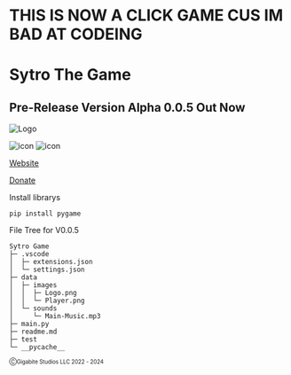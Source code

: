 # THIS IS NOW A CLICK GAME CUS IM BAD AT CODEING

# Sytro The Game


## Pre-Release Version Alpha 0.0.5 Out Now
![Logo](https://user-images.githubusercontent.com/89956790/149055893-d8024996-0196-49c8-9eaf-708248168b86.png)

![icon](https://img.shields.io/badge/Version-Alpha%20V0.0.5-brightgreen) ![icon](https://img.shields.io/badge/Build-Up%20To%20Date-succes)




[Website](https://www.thezone.repl.co)
          
[Donate](https://www.paypal.com/donate/?hosted_button_id=BSZ4GPYGCKC28)

Install librarys

```
pip install pygame
```

File Tree for V0.0.5


```
Sytro Game
├─ .vscode
│  ├─ extensions.json
│  └─ settings.json
├─ data
│  ├─ images
│  │  ├─ Logo.png
│  │  └─ Player.png
│  └─ sounds
│     └─ Main-Music.mp3
├─ main.py
├─ readme.md
├─ test
└─ __pycache__

```


<sub><sub>ⒸGigabite Studios LLC 2022 - 2024 <sub><sub>
